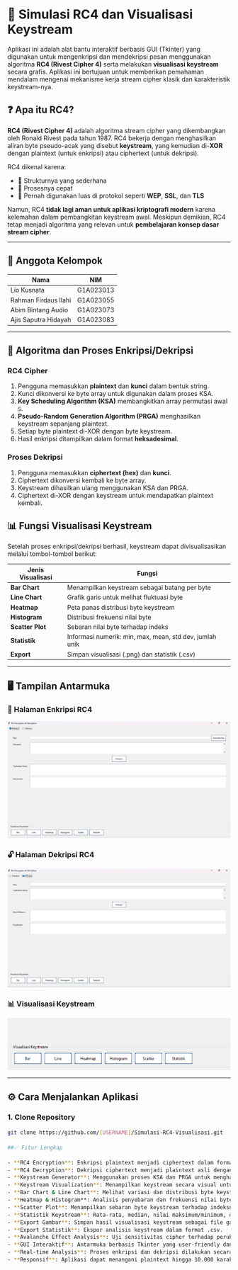 # 🔐 Simulasi RC4 dan Visualisasi Keystream
Aplikasi ini adalah alat bantu interaktif berbasis GUI (Tkinter) yang digunakan untuk mengenkripsi dan mendekripsi pesan menggunakan algoritma **RC4 (Rivest Cipher 4)** serta melakukan **visualisasi keystream** secara grafis. Aplikasi ini bertujuan untuk memberikan pemahaman mendalam mengenai mekanisme kerja stream cipher klasik dan karakteristik keystream-nya.

## ❓ Apa itu RC4?

**RC4 (Rivest Cipher 4)** adalah algoritma stream cipher yang dikembangkan oleh Ronald Rivest pada tahun 1987. RC4 bekerja dengan menghasilkan aliran byte pseudo-acak yang disebut **keystream**, yang kemudian di-**XOR** dengan plaintext (untuk enkripsi) atau ciphertext (untuk dekripsi).

RC4 dikenal karena:
- 🔹 Strukturnya yang sederhana
- 🔹 Prosesnya cepat
- 🔹 Pernah digunakan luas di protokol seperti **WEP**, **SSL**, dan **TLS**

Namun, RC4 **tidak lagi aman untuk aplikasi kriptografi modern** karena kelemahan dalam pembangkitan keystream awal. Meskipun demikian, RC4 tetap menjadi algoritma yang relevan untuk **pembelajaran konsep dasar stream cipher**.

---
## 👥 Anggota Kelompok
| Nama                    | NIM         |
|-------------------------|-------------|
| Lio Kusnata             | G1A023013   |
| Rahman Firdaus Ilahi    | G1A023055   |
| Abim Bintang Audio      | G1A023073   |
| Ajis Saputra Hidayah    | G1A023083   |

---
## 🧠 Algoritma dan Proses Enkripsi/Dekripsi

### RC4 Cipher
1. Pengguna memasukkan **plaintext** dan **kunci** dalam bentuk string.
2. Kunci dikonversi ke byte array untuk digunakan dalam proses KSA.
3. **Key Scheduling Algorithm (KSA)** membangkitkan array permutasi awal `S`.
4. **Pseudo-Random Generation Algorithm (PRGA)** menghasilkan keystream sepanjang plaintext.
5. Setiap byte plaintext di-XOR dengan byte keystream.
6. Hasil enkripsi ditampilkan dalam format **heksadesimal**.

### Proses Dekripsi
1. Pengguna memasukkan **ciphertext (hex)** dan **kunci**.
2. Ciphertext dikonversi kembali ke byte array.
3. Keystream dihasilkan ulang menggunakan KSA dan PRGA.
4. Ciphertext di-XOR dengan keystream untuk mendapatkan plaintext kembali.

## 📊 Fungsi Visualisasi Keystream

Setelah proses enkripsi/dekripsi berhasil, keystream dapat divisualisasikan melalui tombol-tombol berikut:

| Jenis Visualisasi | Fungsi |
|-------------------|--------|
| **Bar Chart**     | Menampilkan keystream sebagai batang per byte |
| **Line Chart**    | Grafik garis untuk melihat fluktuasi byte |
| **Heatmap**       | Peta panas distribusi byte keystream |
| **Histogram**     | Distribusi frekuensi nilai byte |
| **Scatter Plot**  | Sebaran nilai byte terhadap indeks |
| **Statistik**     | Informasi numerik: min, max, mean, std dev, jumlah unik |
| **Export**        | Simpan visualisasi (.png) dan statistik (.csv) |

---
## 🖥️ Tampilan Antarmuka
### 🔐 Halaman Enkripsi RC4
![Enkripsi RC4](Engkripsi.png)
### 🔓 Halaman Dekripsi RC4
![Dekripsi RC4](Dekripsi.png)
### 📊 Visualisasi Keystream
![Visualisasi](Visualisasi.png)

---
## ⚙️ Cara Menjalankan Aplikasi

### 1. Clone Repository
```bash
git clone https://github.com/[USERNAME]/Simulasi-RC4-Visualisasi.git

##✅ Fitur Lengkap

- **RC4 Encryption**: Enkripsi plaintext menjadi ciphertext dalam format hexadecimal.
- **RC4 Decryption**: Dekripsi ciphertext menjadi plaintext asli dengan kunci yang sama.
- **Keystream Generator**: Menggunakan proses KSA dan PRGA untuk menghasilkan keystream dinamis.
- **Keystream Visualization**: Menampilkan keystream secara visual untuk analisis lebih lanjut.
- **Bar Chart & Line Chart**: Melihat variasi dan distribusi byte keystream dalam bentuk grafik batang dan garis.
- **Heatmap & Histogram**: Analisis penyebaran dan frekuensi nilai byte keystream.
- **Scatter Plot**: Menampilkan sebaran byte keystream terhadap indeksnya.
- **Statistik Keystream**: Rata-rata, median, nilai maksimum/minimum, deviasi standar, dan jumlah byte unik.
- **Export Gambar**: Simpan hasil visualisasi keystream sebagai file gambar (.png).
- **Export Statistik**: Ekspor analisis keystream dalam format .csv.
- **Avalanche Effect Analysis**: Uji sensitivitas cipher terhadap perubahan kecil pada kunci.
- **GUI Interaktif**: Antarmuka berbasis Tkinter yang user-friendly dan mudah dipahami.
- **Real-time Analysis**: Proses enkripsi dan dekripsi dilakukan secara instan saat tombol diklik.
- **Responsif**: Aplikasi dapat menangani plaintext hingga 10.000 karakter dengan waktu respon < 0.1 detik.


